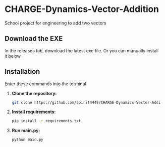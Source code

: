 # CHARGE-Dynamics-Vector-Addition
School project for engineering to add two vectors

## Download the EXE
In the releases tab, download the latest exe file. Or you can manually install it below

## Installation
Enter these commands into the terminal

1. **Clone the repository:**

   ```bash
   git clone https://github.com/spirit4449/CHARGE-Dynamics-Vector-Addition.git
2. **Install requirements:**
    ```bash
    pip install -r requirements.txt

3. **Run main.py:**
    ```bash
    python main.py
